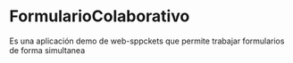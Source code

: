 # FormularioColaborativo
Es una aplicación demo de web-sppckets que permite trabajar formularios de forma simultanea
